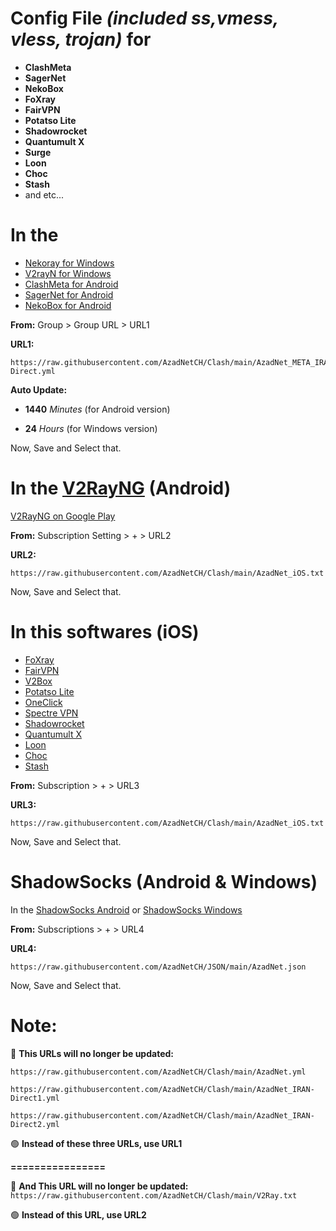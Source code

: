 # **Config File** *(included ss,vmess, vless, trojan)* **for**
- **ClashMeta**
- **SagerNet**
- **NekoBox**
- **FoXray**
- **FairVPN**
- **Potatso Lite**
- **Shadowrocket**
- **Quantumult X**
- **Surge**
- **Loon**
- **Choc**
- **Stash**
- and etc...


# In the 
- [Nekoray for Windows](https://github.com/MatsuriDayo/nekoray/releases/latest)
- [V2rayN for Windows](https://github.com/2dust/v2rayN/releases/latest)
- [ClashMeta for Android](https://github.com/MetaCubeX/ClashMetaForAndroid/releases)
- [SagerNet for Android](https://github.com/SagerNet/SagerNet/releases/latest)
- [NekoBox for Android](https://github.com/MatsuriDayo/NekoBoxForAndroid/releases/latest) 

**From:**
Group > Group URL > URL1

**URL1:** 
```
https://raw.githubusercontent.com/AzadNetCH/Clash/main/AzadNet_META_IRAN-Direct.yml
```

**Auto Update:**

- **1440** *Minutes* (for Android version)

- **24** *Hours* (for Windows version)

Now, Save and Select that.


# In the [V2RayNG](https://github.com/2dust/v2rayNG/releases) (Android)
[V2RayNG on Google Play](https://play.google.com/store/apps/details?id=com.v2ray.ang) 

**From:**
Subscription Setting > + > URL2

**URL2:**
```
https://raw.githubusercontent.com/AzadNetCH/Clash/main/AzadNet_iOS.txt
```
Now, Save and Select that.


# In this softwares (iOS)
- [FoXray](https://apps.apple.com/us/app/foxray/id6448898396)
- [FairVPN](https://apps.apple.com/us/app/fair-vpn/id1533873488)
- [V2Box](https://apps.apple.com/us/app/v2box-v2ray-client/id6446814690)
- [Potatso Lite](https://apps.apple.com/us/app/potatso-lite/id1239860606)
- [OneClick](https://apps.apple.com/us/app/oneclick-safe-easy-fast/id1545555197)
- [Spectre VPN](https://apps.apple.com/us/app/spectre-vpn/id1508712998)
- [Shadowrocket](https://apps.apple.com/fr/app/shadowrocket/id932747118)
- [Quantumult X](https://apps.apple.com/us/app/quantumult-x/id1443988620?ls=1)
- [Loon](https://apps.apple.com/us/app/loon/id1373567447)
- [Choc](https://apps.apple.com/us/app/choc/id1582542227)
- [Stash](https://apps.apple.com/us/app/stash-proxy-utility/id1596063349)

**From:**
Subscription > + > URL3

**URL3:**
```
https://raw.githubusercontent.com/AzadNetCH/Clash/main/AzadNet_iOS.txt
```
Now, Save and Select that.


# ShadowSocks (Android & Windows) 
In the [ShadowSocks Android](https://play.google.com/store/apps/details?id=com.github.shadowsocks) or [ShadowSocks Windows](https://github.com/shadowsocks/shadowsocks-windows/releases/latest) 

**From:**
Subscriptions > + > URL4

**URL4:**
```
https://raw.githubusercontent.com/AzadNetCH/JSON/main/AzadNet.json
```
Now, Save and Select that.
 

# **Note:**

🔴 **This URLs will no longer be updated:**

```https://raw.githubusercontent.com/AzadNetCH/Clash/main/AzadNet.yml```

```https://raw.githubusercontent.com/AzadNetCH/Clash/main/AzadNet_IRAN-Direct1.yml```

```https://raw.githubusercontent.com/AzadNetCH/Clash/main/AzadNet_IRAN-Direct2.yml```

🟢 **Instead of these three URLs, use URL1**

**================**

🔴 **And This URL will no longer be updated:**
```https://raw.githubusercontent.com/AzadNetCH/Clash/main/V2Ray.txt```

🟢 **Instead of this URL, use URL2**
